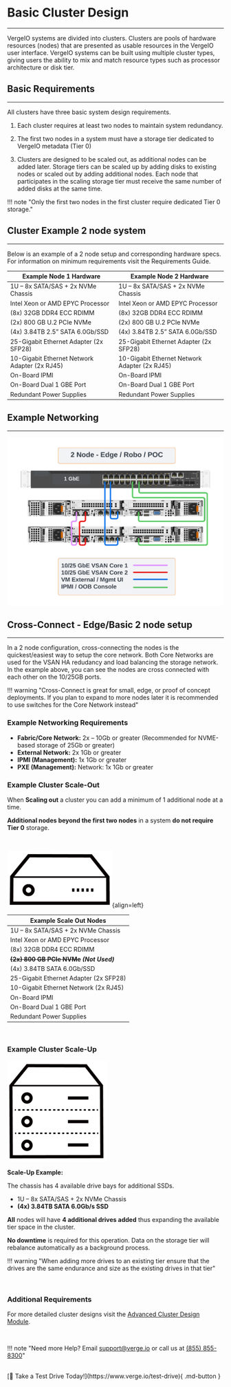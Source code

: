 # Basic Cluster Design
***
VergeIO systems are divided into clusters. Clusters are pools of hardware resources (nodes) that are presented as usable resources in the VergeIO user interface. VergeIO systems can be built using multiple cluster types, giving users the ability to mix and match resource types such as processor architecture or disk tier.

## Basic Requirements
***
All clusters have three basic system design requirements.

1. Each cluster requires at least two nodes to maintain system redundancy.
2. The first two nodes in a system must have a storage tier dedicated to VergeIO metadata (Tier 0)

3. Clusters are designed to be scaled out, as additional nodes can be added later.
Storage tiers can be scaled up by adding disks to existing nodes or scaled out by adding additional nodes. Each node that participates in the scaling storage tier must receive the same number of added disks at the same time.

!!! note "Only the first two nodes in the first cluster require dedicated Tier 0 storage."

## Cluster Example 2 node system
***
Below is an example of a 2 node setup and corresponding hardware specs. For information on minimum requirements visit the Requirements Guide.

| Example Node 1 Hardware | Example Node 2 Hardware |
|------------------------|------------------------|
| 1U – 8x SATA/SAS + 2x NVMe Chassis | 1U – 8x SATA/SAS + 2x NVMe Chassis |
| Intel Xeon or AMD EPYC Processor | Intel Xeon or AMD EPYC Processor |
| (8x) 32GB DDR4 ECC RDIMM | (8x) 32GB DDR4 ECC RDIMM |
| (2x) 800 GB U.2 PCIe NVMe | (2x) 800 GB U.2 PCIe NVMe |
| (4x) 3.84TB 2.5” SATA 6.0Gb/SSD | (4x) 3.84TB 2.5” SATA 6.0Gb/SSD |
| 25-Gigabit Ethernet Adapter (2x SFP28) | 25-Gigabit Ethernet Adapter (2x SFP28) |
| 10-Gigabit Ethernet Network Adapter (2x RJ45) | 10-Gigabit Ethernet Network Adapter (2x RJ45) |
| On-Board IPMI | On-Board IPMI |
| On-Board Dual 1 GBE Port | On-Board Dual 1 GBE Port |
| Redundant Power Supplies | Redundant Power Supplies |

## Example Networking
***

![Image title](../assets/2nodeexample.png)


## Cross-Connect - Edge/Basic 2 node setup
***
In a 2 node configuration, cross-connecting the nodes is the quickest/easiest way to setup the core network. Both Core Networks are used for the VSAN HA redudancy and load balancing the storage network. In the example above, you can see the nodes are cross connected with each other on the 10/25GB ports.

!!! warning "Cross-Connect is great for small, edge, or proof of concept deployments. If you plan to expand to more nodes later it is recommended to use switches for the Core Network instead"

### Example Networking Requirements

- **Fabric/Core Network:** 2x – 10Gb or greater (Recommended for NVME-based storage of 25Gb or greater)
- **External Network:** 2x 1Gb or greater
- **IPMI (Management):** 1x 1Gb or greater
- **PXE (Management):** Network: 1x 1Gb or greater

### Example Cluster Scale-Out 

When **Scaling out** a cluster you can add a minimum of 1 additional node at a time.


**Additional nodes beyond the first two nodes** in a system **do not require Tier 0** storage.

<br>


![VergeIO Cluster Example](../assets/1u.png){align=left}

| **Example Scale Out Nodes** |
|------------------------|
| 1U – 8x SATA/SAS + 2x NVMe Chassis |
| Intel Xeon or AMD EPYC Processor |
| (8x) 32GB DDR4 ECC RDIMM |
| ~~**(2x) 800 GB PCIe NVMe**~~ ***(Not Used)*** |
| (4x) 3.84TB SATA 6.0Gb/SSD |
| 25-Gigabit Ethernet Adapter (2x SFP28) |
| 10-Gigabit Ethernet Network (2x RJ45) |
| On-Board IPMI |
| On-Board Dual 1 GBE Port |
| Redundant Power Supplies |

<br>


### Example Cluster Scale-Up
![VergeIO Cluster Example](../assets/3.png)

**Scale-Up Example:**

The chassis has 4 available drive bays for additional SSDs.

-   1U – 8x SATA/SAS + 2x NVMe Chassis
-   **(4x) 3.84TB SATA 6.0Gb/s SSD**

**All** nodes will have **4 additional drives added** thus expanding the available tier space in the cluster.

**No downtime** is required for this operation. Data on the storage tier will rebalance automatically as a background process.

!!! warning "When adding more drives to an existing tier ensure that the drives are the same endurance and size as the existing drives in that tier"

<br>

### Additional Requirements
For more detailed cluster designs visit the [Advanced Cluster Design Module](advanced-cluster-design.md).

<br>

!!! note "Need more Help? Email <a href="mailto:support@verge.io?subject=Support Inquiry" target="_blank" rel="noopener noreferrer">support@verge.io</a> or call us at <a href="tel:+855-855-8300">(855) 855-8300</a>"

<br>
[🚗 Take a Test Drive Today!](https://www.verge.io/test-drive){ .md-button }